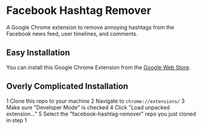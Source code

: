 Facebook Hashtag Remover
========================

A Google Chrome extension to remove annoying hashtags from the Facebook news feed, user timelines, and comments.


## Easy Installation

You can install this Google Chrome Extension from the [Google Web Store](https://chrome.google.com/webstore/detail/facebook-hashtag-remover/ajmbafmlojclfadlpmifhdhkkefknmlj).

## Overly Complicated Installation

 1 Clone this repo to your machine
 2 Navigate to `chrome://extensions/`
 3 Make sure "Developer Mode" is checked
 4 Click "Load unpacked extension..."
 5 Select the "facebook-hashtag-remover" repo you just cloned in step 1